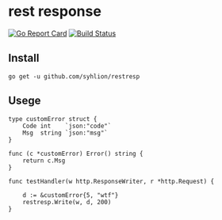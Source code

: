 # rest response

[![Go Report Card](https://goreportcard.com/badge/github.com/syhlion/restresp)](https://goreportcard.com/report/github.com/syhlion/restresp)
[![Build Status](https://travis-ci.org/syhlion/restresp.svg?branch=master)](https://travis-ci.org/syhlion/restresp)

## Install

`go get -u github.com/syhlion/restresp`

## Usege

```
type customError struct {
	Code int    `json:"code"`
	Msg  string `json:"msg"`
}

func (c *customError) Error() string {
	return c.Msg
}

func testHandler(w http.ResponseWriter, r *http.Request) {

	d := &customError{5, "wtf"}
	restresp.Write(w, d, 200)
}
```

